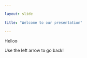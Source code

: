```yaml
---

layout: slide

title: "Welcome to our presentation"

---
```


Helloo

Use the left arrow to go back!
